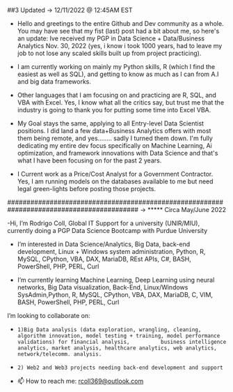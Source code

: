 ##3 Updated -> 12/11/2022 @ 12:45AM EST

- Hello and greetings to the entire Github and Dev community as a whole. You may have see that my fist (last) post had a bit about me, so here's
an update: Ive received my PGP in Data Science + Data/Business Analytics Nov. 30, 2022 (yes, i know i took 1000 years, had to leave my job to not lose any scaled skills built up from project practicing).

- I am currently working on mainly my Python skills, R (which I find the easiest as well as SQL), and getting to know as much as I can from A.I and big data frameworks.
- Other languages that I am focusing on and practicing are R, SQL, and VBA with Excel. Yes, I know what all the critics say, but trust me that the 
industry is going to thank you for putting some time into Excel VBA.

- My Goal stays the same, applying to all Entry-level Data Scientist positions. I did land a few data+Business Analytics offers with most them being remote, and yes........ sadly I turned them down. I'm fully dedicating my entire dev focus specifically on Machine Learning, Ai optimization, and framework innovations with Data Science and that's what I have been focusing on for the past 2 years.

- I Current work as a Price/Cost Analyst for a Government Contractor. Yes, I am running models on the databases available to me but need legal green-lights before posting those projects.

##########################################################################################
-> ***** Circa May/June 2022

-Hi, I’m Rodrigo Coll, Global IT Support for a university (UNIR/MIU), currently doing a PGP Data Science Bootcamp with Purdue University 

-  I’m interested in Data Science/Analytics, Big Data, back-end development, Linux + Windows system administration, Python, R, MySQL, CPython, VBA, DAX, MariaDB, REst      APIs, C#, BASH, PowerShell, PHP, PERL, Curl 

- I’m currently learning Machine Learning, Deep Learning using neural networks, Big Data visualization, Back-End, Linux/Windows SysAdmin,Python, R, MySQL, CPython, VBA, DAX, MariaDB, C, VIM, BASH, PowerShell, PHP, PERL, Curl

I’m looking to collaborate on:
-     1)Big Data analysis (data exploration, wrangling, cleaning, algorithm innovation, model testing + training, model performance validations) for financial analysis,          business intelligence analytics, market analysis, healthcare analytics, web analytics, network/telecomm. analysis.
-     2) Web2 and Web3 projects needing back-end development and support 



- 📫 How to reach me: rcoll369@outlook.com

<!---
collerepo/collerepo is a ✨ special ✨ repository because its `README.md` (this file) appears on your GitHub profile.
You can click the Preview link to take a look at your changes.
--->
